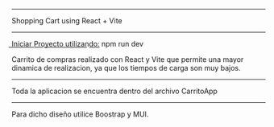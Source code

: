 *********************************
Shopping Cart using React + Vite
*********************************

I͟n͟i͟c͟i͟a͟r͟ ͟P͟r͟o͟y͟e͟c͟t͟o͟ ͟u͟t͟i͟l͟i͟z͟a͟n͟d͟o͟:͟  npm run dev

Carrito de compras realizado con React y Vite que permite una mayor dinamica de realizacion, ya que los tiempos de carga son muy bajos.

*****

Toda la aplicacion se encuentra dentro del archivo CarritoApp

*****

Para dicho diseño utilice Boostrap y MUI.


